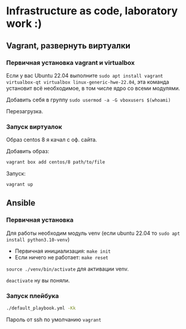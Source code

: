 # Infrastructure as code, laboratory work :)

## Vagrant, развернуть виртуалки

### Первичная установка vagrant и virtualbox
Если у вас Ubuntu 22.04 выполните `sudo apt install vagrant virtualbox-qt virtualbox linux-generic-hwe-22.04`, эта команда установит всё необходимое, в том числе ядро со всеми модулями.

Добавить себя в группу `sudo usermod -a -G vboxusers $(whoami)`

Перезагрузка.

### Запуск виртуалок

Образ centos 8 я качал с оф. сайта.

Добавить образ:

```sh
vagrant box add centos/8 path/to/file
```

Запуск:

```sh
vagrant up
```

## Ansible

### Первичная установка

Для работы необходим модуль venv (если ubuntu 22.04 то `sudo apt install python3.10-venv`)

- Первичная инициализация: `make init`
- Если ничего не работает: `make reset`

`source ./venv/bin/activate` для активации venv.

`deactivate` ну вы поняли.

### Запуск плейбука

```sh
./default_playbook.yml -Kk
```

Пароль от ssh по умолчанию `vagrant`
